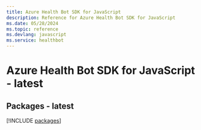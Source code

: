 ```yaml
---
title: Azure Health Bot SDK for JavaScript
description: Reference for Azure Health Bot SDK for JavaScript
ms.date: 05/28/2024
ms.topic: reference
ms.devlang: javascript
ms.service: healthbot
---
```

# Azure Health Bot SDK for JavaScript - latest
## Packages - latest
[!INCLUDE [packages](health-bot-index.md)]